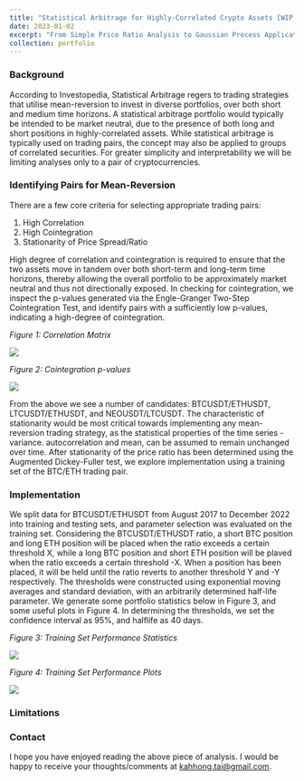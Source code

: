 ```yaml
---
title: "Statistical Arbitrage for Highly-Correlated Crypto Assets [WIP]"
date: 2023-01-02
excerpt: "From Simple Price Ratio Analysis to Gaussian Process Application"
collection: portfolio
---
```


### Background
According to Investopedia, Statistical Arbitrage regers to trading strategies that utilise mean-reversion to invest in diverse portfolios, over both short and medium time horizons. A statistical arbitrage portfolio would typically be intended to be market neutral, due to the presence of both long and short positions in highly-correlated assets. While statistical arbitrage is typically used on trading pairs, the concept may also be applied to groups of correlated securities. For greater simplicity and interpretability we will be limiting analyses only to a pair of cryptocurrencies.

### Identifying Pairs for Mean-Reversion
There are a few core criteria for selecting appropriate trading pairs:
1. High Correlation
2. High Cointegration
3. Stationarity of Price Spread/Ratio

High degree of correlation and cointegration is required to ensure that the two assets move in tandem over both short-term and long-term time horizons, thereby allowing the overall portfolio to be approximately market neutral and thus not directionally exposed. In checking for cointegration, we inspect the p-values generated via the Engle-Granger Two-Step Cointegration Test, and identify pairs with a sufficiently low p-values, indicating a high-degree of cointegration.

<p align = "left"><em>Figure 1: Correlation Matrix</em></p>
<p align="left"><img src="https://user-images.githubusercontent.com/33640882/222986972-104568c5-9976-4b73-ba3b-7d44424781a1.png"/></p>

<p align = "left"><em>Figure 2: Cointegration p-values</em></p>
<p align="left"><img src="https://user-images.githubusercontent.com/33640882/222987009-a90ee378-69e9-4191-ae8b-65a2ce39b79d.png"/></p>

From the above we see a number of candidates: BTCUSDT/ETHUSDT, LTCUSDT/ETHUSDT, and NEOUSDT/LTCUSDT. The characteristic of stationarity would be most critical towards implementing any mean-reversion trading strategy, as the statistical properties of the time series - variance. autocorrelation and mean, can be assumed to remain unchanged over time. After stationarity of the price ratio has been determined using the Augmented Dickey-Fuller test, we explore implementation using a training set of the BTC/ETH trading pair.

### Implementation
We split data for BTCUSDT/ETHUSDT from August 2017 to December 2022 into training and testing sets, and parameter selection was evaluated on the training set. Considering the BTCUSDT/ETHUSDT ratio, a short BTC position and long ETH position will be placed when the ratio exceeds a certain threshold X, while a long BTC position and short ETH position will be plaved when the ratio exceeds a certain threshold -X. When a position has been placed, it will be held until the ratio reverts to another threshold Y and -Y respectively. The thresholds were constructed using exponential moving averages and standard deviation, with an arbitrarily determined half-life parameter. We generate some portfolio statistics below in Figure 3, and some useful plots in Figure 4. In determining the thresholds, we set the confidence interval as 95%, and halflife as 40 days.

<p align = "left"><em>Figure 3: Training Set Performance Statistics</em></p>
<p align="left"><img src="https://user-images.githubusercontent.com/33640882/222988890-e8e28202-09e3-419e-b11e-1727bd026f2d.png"/></p>

<p align = "left"><em>Figure 4: Training Set Performance Plots</em></p>
<p align="left"><img src="https://user-images.githubusercontent.com/33640882/222989179-e073387f-69a4-4dfe-b622-3187df5afc19.png"/></p>







### Limitations


### Contact
I hope you have enjoyed reading the above piece of analysis. I would be happy to receive your thoughts/comments at [kahhong.tai@gmail.com](kahhong.tai@gmail.com).

